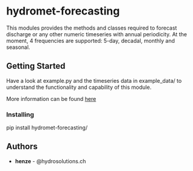 # hydromet-forecasting

This modules provides the methods and classes required to forecast discharge or any other numeric timeseries with annual periodicity. At the moment, 4 frequencies are supported: 5-day, decadal, monthly and seasonal.

## Getting Started

Have a look at example.py and the timeseries data in example_data/ to understand the functionality and capability of this module.

More information can be found [here](doc/README.md)

### Installing

pip install hydromet-forecasting/

## Authors

* **henze** - @hydrosolutions.ch




